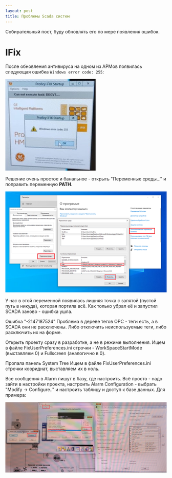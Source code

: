 ```yaml
---
layout: post
title: Проблемы Scada систем
---
```


Собирательный пост, буду обновлять его по мере появления ошибок.

# IFix

После обновления антивируса на одном из АРМов появилась следующая ошибка ``Windows error code: 255``:

![Proficy iFIX Startup. Windows error code: 255](/assets/images/posts/ifix.jpg "Proficy iFIX Startup. Windows error code: 255")

Решение очень простое и банальное - открыть "Переменные среды..." и поправить переменную __PATH__. 

![Windows PATH](/assets/images/posts/path.png "Windows PATH")

У нас в этой переменной появилась лишняя точка с запятой (пустой путь в никуда), которая портила всё. Как только убрал её и запустил SCADA заново - ошибка ушла.


Ошибка "-2147187524"
Проблема в дереве тегов OPC - теги есть, а в SCADA они не расключены. Либо отключить неиспользуемые теги, либо расключить их на форме.

Открыть проекту сразу в разработке, а не в режиме выполнения.
Ищем в файле FixUserPreferences.ini строчки - WorkSpaceStartMode (выставляем 0) и Fullscreen (аналогично в 0).

Пропала панель System Tree
Ищем в файле FixUserPreferences.ini строчки коориднат, выставляем их в ноль.

Все сообщения в Alarm пишут в базу, где настроить.
Всё просто - надо зайти в настройки проекта, настроить Alarm Configuration - выбрать "Modify -> Configure.." и настроить таблицу и доступ к базе данных. Для примера:

![ifix odbc](/assets/images/posts/ifixodbc.jpg "ifix odbc")
